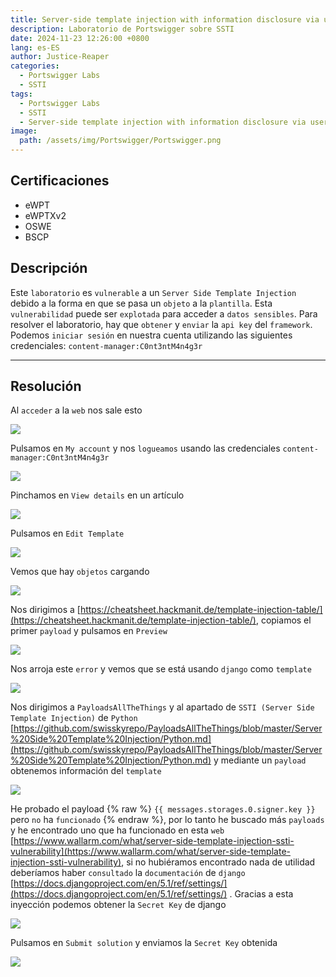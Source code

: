 ```yaml
---
title: Server-side template injection with information disclosure via user-supplied objects
description: Laboratorio de Portswigger sobre SSTI
date: 2024-11-23 12:26:00 +0800
lang: es-ES
author: Justice-Reaper
categories:
  - Portswigger Labs
  - SSTI
tags:
  - Portswigger Labs
  - SSTI
  - Server-side template injection with information disclosure via user-supplied objects
image:
  path: /assets/img/Portswigger/Portswigger.png
---
```


## Certificaciones

- eWPT
- eWPTXv2
- OSWE
- BSCP
  
## Descripción

Este `laboratorio` es `vulnerable` a un `Server Side Template Injection` debido a la forma en que se pasa un `objeto` a la `plantilla`. Esta `vulnerabilidad` puede ser `explotada` para acceder a `datos sensibles`. Para resolver el laboratorio, hay que `obtener` y `enviar` la `api key` del `framework`. Podemos `iniciar sesión` en nuestra cuenta utilizando las siguientes credenciales: `content-manager:C0nt3ntM4n4g3r
`

---

## Resolución

Al `acceder` a la `web` nos sale esto

![](/assets/img/SSTI-Lab-5/image_1.png)

Pulsamos en `My account` y nos `logueamos` usando las credenciales `content-manager:C0nt3ntM4n4g3r`

![](/assets/img/SSTI-Lab-5/image_2.png)

Pinchamos en `View details` en un artículo

![](/assets/img/SSTI-Lab-5/image_3.png)

Pulsamos en `Edit Template`

![](/assets/img/SSTI-Lab-5/image_4.png)

Vemos que hay `objetos` cargando

![](/assets/img/SSTI-Lab-5/image_5.png)

Nos dirigimos a [https://cheatsheet.hackmanit.de/template-injection-table/](https://cheatsheet.hackmanit.de/template-injection-table/), copiamos el primer `payload` y pulsamos en `Preview`

![](/assets/img/SSTI-Lab-5/image_6.png)

Nos arroja este `error` y vemos que se está usando `django` como `template`

![](/assets/img/SSTI-Lab-5/image_7.png)

Nos dirigimos a `PayloadsAllTheThings` y al apartado de `SSTI (Server Side Template Injection)` de `Python` [https://github.com/swisskyrepo/PayloadsAllTheThings/blob/master/Server%20Side%20Template%20Injection/Python.md](https://github.com/swisskyrepo/PayloadsAllTheThings/blob/master/Server%20Side%20Template%20Injection/Python.md) y mediante un `payload` obtenemos información del `template`

![](/assets/img/SSTI-Lab-5/image_8.png)

He probado el payload {% raw %} `{{ messages.storages.0.signer.key }}` pero `no` ha `funcionado` {% endraw %}, por lo tanto he buscado más `payloads` y he encontrado uno que ha funcionado en esta `web` [https://www.wallarm.com/what/server-side-template-injection-ssti-vulnerability](https://www.wallarm.com/what/server-side-template-injection-ssti-vulnerability), si no hubiéramos encontrado nada de utilidad deberíamos haber `consultado` la `documentación` de `django` [https://docs.djangoproject.com/en/5.1/ref/settings/](https://docs.djangoproject.com/en/5.1/ref/settings/) . Gracias a esta inyección podemos obtener la `Secret Key` de django

![](/assets/img/SSTI-Lab-5/image_9.png)

Pulsamos en `Submit solution` y enviamos la `Secret Key` obtenida

![](/assets/img/SSTI-Lab-5/image_10.png)
